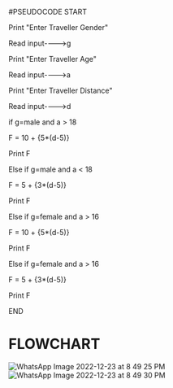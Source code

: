 #PSEUDOCODE
START


Print "Enter Traveller Gender"


Read input---->g


Print "Enter Traveller Age"


Read input---->a


Print "Enter Traveller Distance"


Read input---->d


if g=male and a > 18


F = 10 + {5*(d-5)}


Print F


Else if g=male and a < 18


F = 5 + {3*(d-5)}


Print F


Else if g=female and a > 16


F = 10 + {5*(d-5)}


Print F


Else if g=female and a > 16


F = 5 + {3*(d-5)}


Print F


END

# FLOWCHART
![WhatsApp Image 2022-12-23 at 8 49 25 PM](https://user-images.githubusercontent.com/117601111/209444131-76afedc6-429f-49ca-b24b-d60f1c4263f1.jpeg)
![WhatsApp Image 2022-12-23 at 8 49 30 PM](https://user-images.githubusercontent.com/117601111/209444136-5c21c80f-b456-423d-bbb9-6facf357c51a.jpeg)

